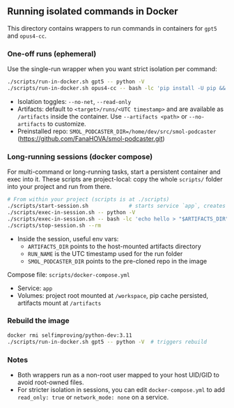 ## Running isolated commands in Docker

This directory contains wrappers to run commands in containers for `gpt5` and `opus4-cc`.

### One-off runs (ephemeral)
Use the single-run wrapper when you want strict isolation per command:
```bash
./scripts/run-in-docker.sh gpt5 -- python -V
./scripts/run-in-docker.sh opus4-cc -- bash -lc 'pip install -U pip && pip install pytest && pytest -q'
```
- Isolation toggles: `--no-net`, `--read-only`
- Artifacts: default to `<target>/runs/<UTC timestamp>` and are available as `/artifacts` inside the container. Use `--artifacts <path>` or `--no-artifacts` to customize.
- Preinstalled repo: `SMOL_PODCASTER_DIR=/home/dev/src/smol-podcaster` (https://github.com/FanaHOVA/smol-podcaster.git)

### Long-running sessions (docker compose)
For multi-command or long-running tasks, start a persistent container and exec into it. These scripts are project-local: copy the whole `scripts/` folder into your project and run from there.
```bash
# From within your project (scripts is at ./scripts)
./scripts/start-session.sh             # starts service `app`, creates ./runs/<timestamp>
./scripts/exec-in-session.sh -- python -V
./scripts/exec-in-session.sh -- bash -lc 'echo hello > "$ARTIFACTS_DIR"/hello.txt'
./scripts/stop-session.sh --rm
```
- Inside the session, useful env vars:
  - `ARTIFACTS_DIR` points to the host-mounted artifacts directory
  - `RUN_NAME` is the UTC timestamp used for the run folder
  - `SMOL_PODCASTER_DIR` points to the pre-cloned repo in the image

Compose file: `scripts/docker-compose.yml`
- Service: `app`
- Volumes: project root mounted at `/workspace`, pip cache persisted, artifacts mount at `/artifacts`

### Rebuild the image
```bash
docker rmi selfimproving/python-dev:3.11
./scripts/run-in-docker.sh gpt5 -- python -V  # triggers rebuild
```

### Notes
- Both wrappers run as a non-root user mapped to your host UID/GID to avoid root-owned files.
- For stricter isolation in sessions, you can edit `docker-compose.yml` to add `read_only: true` or `network_mode: none` on a service.
